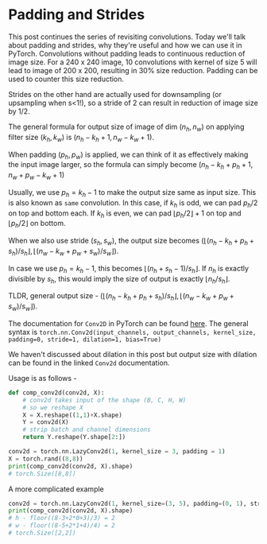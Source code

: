 # Padding and Strides

This post continues the series of revisiting convolutions.
Today we'll talk about padding and strides, why they're useful and how we can use it in PyTorch.
Convolutions without padding leads to continuous reduction of image size.
For a 240 x 240 image, 10 convolutions with kernel of size 5 will lead to image of 200 x 200, resulting in 30% size reduction.
Padding can be used to counter this size reduction.

Strides on the other hand are actually used for downsampling (or upsampling when s<1!), so a stride of 2 can result in reduction of image size by 1/2.

The general formula for output size of image of dim $(n_h, n_w)$ on applying filter size $(k_h, k_w)$ is $(n_h-k_h+1, n_w-k_w+1)$.

When padding $(p_h, p_w)$ is applied, we can think of it as effectively making the input image larger, so the formula can simply become $(n_h-k_h+p_h+1,n_w+p_w-k_w+1)$

Usually, we use $p_h=k_h-1$ to make the output size same as input size. This is also known as `same` convolution. In this case, if $k_h$ is odd, we can pad $p_h/2$ on top and bottom each. If $k_h$ is even, we can pad $\lfloor p_h/2 \rfloor+1$ on top and $\lfloor p_h/2 \rfloor$ on bottom.

When we also use stride $(s_h, s_w)$, the output size becomes $( \lfloor (n_h-k_h+p_h+s_h)/s_h \rfloor, \lfloor(n_w-k_w+p_w+s_w)/s_w \rfloor )$.

In case we use $p_h=k_h-1$, this becomes $\lfloor (n_h+s_h-1)/s_h \rfloor$. If $n_h$ is exactly divisible by $s_h$, this would imply the size of output is exactly $\lfloor n_h/s_h \rfloor$.

TLDR, general output size - $( \lfloor (n_h-k_h+p_h+s_h)/s_h \rfloor, \lfloor(n_w-k_w+p_w+s_w)/s_w \rfloor )$.

The documentation for `Conv2D` in PyTorch can be found [here](https://docs.pytorch.org/docs/stable/generated/torch.nn.Conv2d.html).
The general syntax is `torch.nn.Conv2d(input_channels, output_channels, kernel_size, padding=0, stride=1, dilation=1, bias=True)`

We haven't discussed about dilation in this post but output size with dilation can be found in the linked `Conv2d` documentation.

Usage is as follows -

```python
def comp_conv2d(conv2d, X):
    # conv2d takes input of the shape (B, C, H, W)
    # so we reshape X
    X = X.reshape((1,1)+X.shape)
    Y = conv2d(X)
    # strip batch and channel dimensions
    return Y.reshape(Y.shape[2:])

conv2d = torch.nn.LazyConv2d(1, kernel_size = 3, padding = 1)
X = torch.rand((8,8))
print(comp_conv2d(conv2d, X).shape)
# torch.Size([8,8])
```

A more complicated example 

```python
conv2d = torch.nn.LazyConv2d(1, kernel_size=(3, 5), padding=(0, 1), stride=(3, 4))
print(comp_conv2d(conv2d, X).shape)
# h - floor((8-3+2*0+3)/3) = 2
# w - floor((8-5+2*1+4)/4) = 2
# torch.Size([2,2])
```
